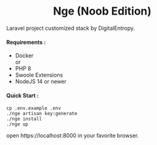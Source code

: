 <h1 align="center">Nge (Noob Edition)</h1>

Laravel project customized stack by DigitalEntropy.

#### Requirements : 
 - Docker 
   <br>or <br>
 - PHP 8
 - Swoole Extensions
 - NodeJS 14 or newer
   

#### Quick Start :
```shell
cp .env.example .env
./nge artisan key:generate
./nge install
./nge up
```
open https://localhost:8000 in your favorite browser.
